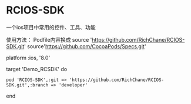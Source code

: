 # RCIOS-SDK
一个ios项目中常用的控件、工具、功能


使用方法：
Podfile内容换成
source 'https://github.com/RichChane/RCIOS-SDK.git'
source'https://github.com/CocoaPods/Specs.git'

platform :ios, '8.0'

target 'Demo_RCSDK' do
    
    pod 'RCIOS-SDK',:git => 'https://github.com/RichChane/RCIOS-SDK.git',:branch => 'developer'
    
end

